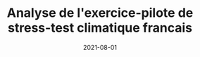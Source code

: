 ---
title: "Analyse de l'exercice-pilote de stress-test climatique francais"
collection: publications
category: policy_reports
permalink: /publication/2021_stress_ademe2
date: 2021-08-01
venue: 'ADEME Expertises'
paperurl: 'https://finance-climact.fr/wp-content/uploads/2021/08/Analyse-par-lADEME-de-lexercice-pilote-de-stress-test-climatique-francais.pdf'
bibtexurl: '/files/bibtex_2021_ademe2.bib'
---